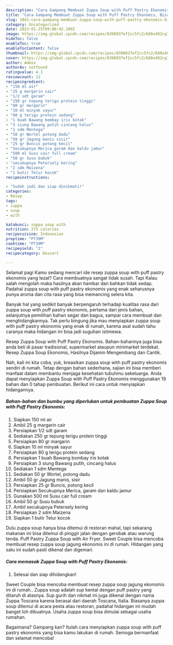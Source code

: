 ```yaml
---
description: "Cara Gampang Membuat Zuppa Soup with Puff Pastry Ekonomis, Bisa Manjain Lidah"
title: "Cara Gampang Membuat Zuppa Soup with Puff Pastry Ekonomis, Bisa Manjain Lidah"
slug: 1841-cara-gampang-membuat-zuppa-soup-with-puff-pastry-ekonomis-bisa-manjain-lidah
category: Uncategorized
date: 2023-01-25T09:00:42.109Z
image: https://img-global.cpcdn.com/recipes/0390837ef2cc5fc2/680x482cq70/zuppa-soup-with-puff-pastry-ekonomis-foto-resep-utama.jpg
hideToc: false
enableToc: true
enableTocContent: false
thumbnail: https://img-global.cpcdn.com/recipes/0390837ef2cc5fc2/680x482cq70/zuppa-soup-with-puff-pastry-ekonomis-foto-resep-utama.jpg
cover: https://img-global.cpcdn.com/recipes/0390837ef2cc5fc2/680x482cq70/zuppa-soup-with-puff-pastry-ekonomis-foto-resep-utama.jpg
author: Admin
authorAv: notfound
ratingvalue: 4.1
reviewcount: 12
recipeingredient:
- "150 ml air"
- "25 g margarin cair"
- "1/2 sdt garam"
- "250 gr tepung terigu protein tinggi"
- "80 gr margarin"
- "10 ml minyak sayur"
- "80 g terigu protein sedang"
- "1 buah Bawang bombay iris kotak"
- "3 siung Bawang putih cincang halus"
- "1 sdm Mentega"
- "50 gr Wortel potong dadu"
- "50 gr Jagung manis sisir"
- "25 gr Buncis potong kecil"
- "Secukupnya Merica garam dan kaldu jamur"
- "500 ml Susu cair full cream"
- "50 gr Susu bubuk"
- "secukupnya Petersely kering"
- "2 sdm Maizena"
- "1 butir Telur kocok"
recipeinstructions:

- "Sudah jadi dan siap dinikmati!"
categories:
- Resep
tags:
- zuppa
- soup
- with

katakunci: zuppa soup with 
nutrition: 273 calories
recipecuisine: Indonesian
preptime: "PT39M"
cooktime: "PT39M"
recipeyield: "2"
recipecategory: Dessert

---
```



Selamat pagi Kamu sedang mencari ide resep zuppa soup with puff pastry ekonomis yang lezat? Cara membuatnya sangat tidak susah. Tapi Kalau salah mengolah maka hasilnya akan hambar dan bahkan tidak sedap. Padahal zuppa soup with puff pastry ekonomis yang enak seharusnya punya aroma dan cita rasa yang bisa memancing selera kita.


Banyak hal yang sedikit banyak berpengaruh terhadap kualitas rasa dari zuppa soup with puff pastry ekonomis, pertama dari jenis bahan, selanjutnya pemilihan bahan segar dan bagus, sampai cara membuat dan menghidangkannya. Tak perlu bingung jika mau menyiapkan zuppa soup with puff pastry ekonomis yang enak di rumah, karena asal sudah tahu caranya maka hidangan ini bisa jadi suguhan istimewa.

Resep Zuppa Soup with Puff Pastry Ekonomis. Bahan-bahannya juga bisa anda beli di pasar tradisional, supermarket ataupun minimarket terdekat. Resep Zuppa Soup Ekonomis, Hasilnya Dijamin Mengembang dan Cantik.


Nah, kali ini kita coba, yuk, kreasikan zuppa soup with puff pastry ekonomis sendiri di rumah. Tetap dengan bahan sederhana, sajian ini bisa memberi manfaat dalam membantu menjaga kesehatan tubuhmu sekeluarga. Anda dapat menyiapkan Zuppa Soup with Puff Pastry Ekonomis menggunakan 19 bahan dan 0 tahap pembuatan. Berikut ini cara untuk menyiapkan hidangannya.

<!--inarticleads1-->

##### Bahan-bahan dan bumbu yang diperlukan untuk pembuatan Zuppa Soup with Puff Pastry Ekonomis:

1. Siapkan 150 ml air
1. Ambil 25 g margarin cair
1. Persiapkan 1/2 sdt garam
1. Sediakan 250 gr tepung terigu protein tinggi
1. Persiapkan 80 gr margarin
1. Siapkan 10 ml minyak sayur
1. Persiapkan 80 g terigu protein sedang
1. Persiapkan 1 buah Bawang bombay iris kotak
1. Persiapkan 3 siung Bawang putih, cincang halus
1. Sediakan 1 sdm Mentega
1. Sediakan 50 gr Wortel, potong dadu
1. Ambil 50 gr Jagung manis, sisir
1. Persiapkan 25 gr Buncis, potong kecil
1. Persiapkan Secukupnya Merica, garam dan kaldu jamur
1. Gunakan 500 ml Susu cair full cream
1. Ambil 50 gr Susu bubuk
1. Ambil secukupnya Petersely kering
1. Persiapkan 2 sdm Maizena
1. Siapkan 1 butir Telur kocok


Dulu zuppa soup hanya bisa ditemui di restoran mahal, tapi sekarang makanan ini bisa ditemui di pinggir jalan dengan gerobak atau warung tenda. Puff Pastry Zuppa Soup with Air Fryer. Sweet Couple bisa mencoba membuat resep zuppa soup jagung ekonomis ini di rumah. HIdangan yang satu ini sudah pasti dikenal dan digemari. 

<!--inarticleads2-->

##### Cara memasak Zuppa Soup with Puff Pastry Ekonomis:


1. Selesai dan siap dihidangkan!

Sweet Couple bisa mencoba membuat resep zuppa soup jagung ekonomis ini di rumah.. Zuppa soup adalah sup kental dengan puff pastry yang ditaruh di atasnya. Sup gurih dan nikmat ini juga dikenal dengan nama Zuppa Toscana karena berasal dari daerah Toscana, Italia. Biasanya zuppa soup ditemui di acara pesta atau restoran, padahal hidangan ini mudah banget loh dibuatnya. Usaha zuppa soup bisa dimulai sebagai usaha rumahan. 

Bagaimana? Gampang kan? Itulah cara menyiapkan zuppa soup with puff pastry ekonomis yang bisa kamu lakukan di rumah. Semoga bermanfaat dan selamat mencoba!

